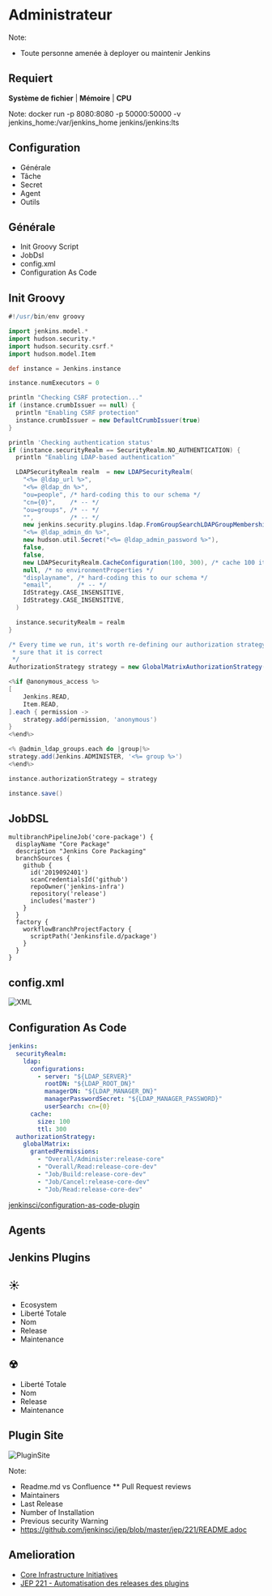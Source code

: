 # Administrateur

Note:
* Toute personne amenée à deployer ou maintenir Jenkins


## Requiert

**Système de fichier** | **Mémoire** | **CPU**

Note:
  docker run -p 8080:8080 -p 50000:50000 -v jenkins_home:/var/jenkins_home jenkins/jenkins:lts


## Configuration

* Générale
* Tâche
* Secret
* Agent
 * Outils


## Générale
* Init Groovy Script
* JobDsl
* config.xml
* Configuration As Code


## Init Groovy

```groovy
#!/usr/bin/env groovy

import jenkins.model.*
import hudson.security.*
import hudson.security.csrf.*
import hudson.model.Item

def instance = Jenkins.instance

instance.numExecutors = 0

println "Checking CSRF protection..."
if (instance.crumbIssuer == null) {
  println "Enabling CSRF protection"
  instance.crumbIssuer = new DefaultCrumbIssuer(true)
}

println 'Checking authentication status'
if (instance.securityRealm == SecurityRealm.NO_AUTHENTICATION) {
  println "Enabling LDAP-based authentication"

  LDAPSecurityRealm realm  = new LDAPSecurityRealm(
    "<%= @ldap_url %>",
    "<%= @ldap_dn %>",
    "ou=people", /* hard-coding this to our schema */
    "cn={0}",    /* -- */
    "ou=groups", /* -- */
    "",          /* -- */
    new jenkins.security.plugins.ldap.FromGroupSearchLDAPGroupMembershipStrategy(''),
    "<%= @ldap_admin_dn %>",
    new hudson.util.Secret("<%= @ldap_admin_password %>"),
    false,
    false,
    new LDAPSecurityRealm.CacheConfiguration(100, 300), /* cache 100 items for 5 minutes */
    null, /* no environmentProperties */
    "displayname", /* hard-coding this to our schema */
    "email",       /* -- */
    IdStrategy.CASE_INSENSITIVE,
    IdStrategy.CASE_INSENSITIVE,
  )

  instance.securityRealm = realm
}

/* Every time we run, it's worth re-defining our authorization strategy to make
 * sure that it is correct
 */
AuthorizationStrategy strategy = new GlobalMatrixAuthorizationStrategy()

<%if @anonymous_access %>
[
    Jenkins.READ,
    Item.READ,
].each { permission ->
    strategy.add(permission, 'anonymous')
}
<%end%>

<% @admin_ldap_groups.each do |group|%>
strategy.add(Jenkins.ADMINISTER, '<%= group %>')
<%end%>

instance.authorizationStrategy = strategy

instance.save()
```


## JobDSL

```
multibranchPipelineJob('core-package') {
  displayName "Core Package"
  description "Jenkins Core Packaging"
  branchSources {
    github {
      id('2019092401')
      scanCredentialsId('github')
      repoOwner('jenkins-infra')
      repository('release')
      includes('master')
    }
  }
  factory {
    workflowBranchProjectFactory {
      scriptPath('Jenkinsfile.d/package')
    }
  }
}
```


## config.xml

![XML](./images/xml.png)  


## Configuration As Code 

```yaml
jenkins:
  securityRealm:
    ldap:
      configurations:
        - server: "${LDAP_SERVER}"
          rootDN: "${LDAP_ROOT_DN}"
          managerDN: "${LDAP_MANAGER_DN}"
          managerPasswordSecret: "${LDAP_MANAGER_PASSWORD}"
          userSearch: cn={0}
      cache:
        size: 100
        ttl: 300
  authorizationStrategy:
    globalMatrix:
      grantedPermissions:
        - "Overall/Administer:release-core"
        - "Overall/Read:release-core-dev"
        - "Job/Build:release-core-dev"
        - "Job/Cancel:release-core-dev"
        - "Job/Read:release-core-dev"
```

[jenkinsci/configuration-as-code-plugin](https://github.com/jenkinsci/configuration-as-code-plugin/tree/master/demos)


## Agents


## Jenkins Plugins


## &#9728;

* Ecosystem 
* Liberté Totale 
 * Nom
 * Release
 * Maintenance


## &#9762;

* Liberté Totale 
 * Nom
 * Release
 * Maintenance


## Plugin Site

![PluginSite](./images/pluginsite.png)  

Note:
* Readme.md vs Confluence
** Pull Request reviews
* Maintainers
* Last Release
* Number of Installation
* Previous security Warning
* https://github.com/jenkinsci/jep/blob/master/jep/221/README.adoc


## Amelioration

* [Core Infrastructure Initiatives](https://bestpractices.coreinfrastructure.org/en/projects/3538)
* [JEP 221 - Automatisation des releases des plugins](https://github.com/jenkinsci/jep/blob/master/jep/221/README.adoc)


